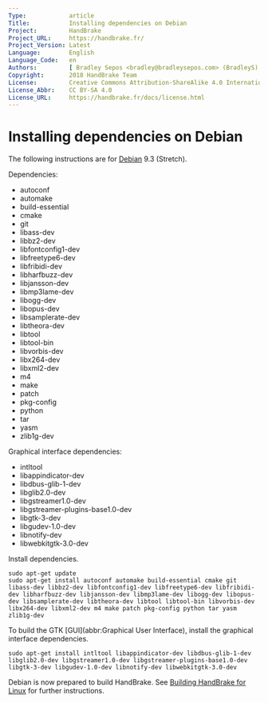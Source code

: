 ```yaml
---
Type:            article
Title:           Installing dependencies on Debian
Project:         HandBrake
Project_URL:     https://handbrake.fr/
Project_Version: Latest
Language:        English
Language_Code:   en
Authors:         [ Bradley Sepos <bradley@bradleysepos.com> (BradleyS) ]
Copyright:       2018 HandBrake Team
License:         Creative Commons Attribution-ShareAlike 4.0 International
License_Abbr:    CC BY-SA 4.0
License_URL:     https://handbrake.fr/docs/license.html
---
```


Installing dependencies on Debian
=================================

The following instructions are for [Debian](https://www.debian.org) 9.3 (Stretch).

Dependencies:

- autoconf
- automake
- build-essential
- cmake
- git
- libass-dev
- libbz2-dev
- libfontconfig1-dev
- libfreetype6-dev
- libfribidi-dev
- libharfbuzz-dev
- libjansson-dev
- libmp3lame-dev
- libogg-dev
- libopus-dev
- libsamplerate-dev
- libtheora-dev
- libtool
- libtool-bin
- libvorbis-dev
- libx264-dev
- libxml2-dev
- m4
- make
- patch
- pkg-config
- python
- tar
- yasm
- zlib1g-dev

Graphical interface dependencies:

- intltool
- libappindicator-dev
- libdbus-glib-1-dev
- libglib2.0-dev
- libgstreamer1.0-dev
- libgstreamer-plugins-base1.0-dev
- libgtk-3-dev
- libgudev-1.0-dev
- libnotify-dev
- libwebkitgtk-3.0-dev

Install dependencies.

    sudo apt-get update
    sudo apt-get install autoconf automake build-essential cmake git libass-dev libbz2-dev libfontconfig1-dev libfreetype6-dev libfribidi-dev libharfbuzz-dev libjansson-dev libmp3lame-dev libogg-dev libopus-dev libsamplerate-dev libtheora-dev libtool libtool-bin libvorbis-dev libx264-dev libxml2-dev m4 make patch pkg-config python tar yasm zlib1g-dev

To build the GTK [GUI](abbr:Graphical User Interface), install the graphical interface dependencies.

    sudo apt-get install intltool libappindicator-dev libdbus-glib-1-dev libglib2.0-dev libgstreamer1.0-dev libgstreamer-plugins-base1.0-dev libgtk-3-dev libgudev-1.0-dev libnotify-dev libwebkitgtk-3.0-dev

Debian is now prepared to build HandBrake. See [Building HandBrake for Linux](build-linux.html) for further instructions.
